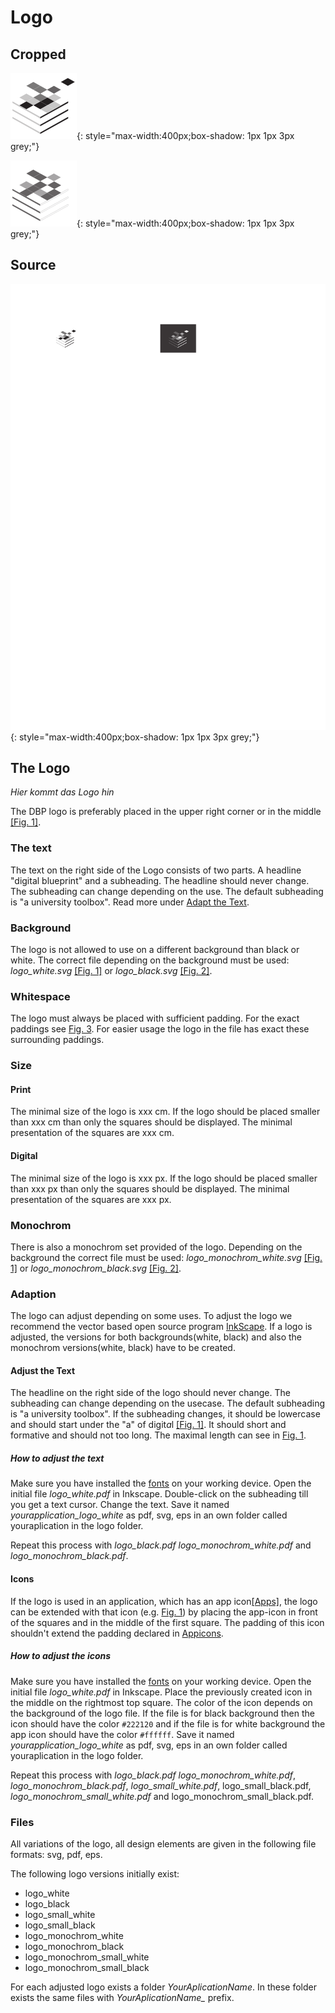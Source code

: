# Logo

## Cropped

![image](assets/logo-cropped.svg){: style="max-width:400px;box-shadow: 1px 1px 3px grey;"}

![image](assets/logo-cropped-invert.svg){: style="max-width:400px;box-shadow: 1px 1px 3px grey;"}

## Source

![image](assets/logo-source.svg){: style="max-width:400px;box-shadow: 1px 1px 3px grey;"}


## The Logo
*Hier kommt das Logo hin*

The DBP logo is preferably placed in the upper right corner or in the middle [[Fig. 1]](#fig1).

### The text
The text on the right side of the Logo consists of two parts. A headline "digital blueprint" and a subheading.
The headline should never change. The subheading can change depending on the use. The default subheading is "a university toolbox". 
Read more under [Adapt the Text](#adapt-the-text).

### Background
The logo is not allowed to use on a different background than black or white.
The correct file depending on the background must be used: *logo_white.svg* [[Fig. 1]](#fig1) or *logo_black.svg* [[Fig. 2]](#fig2).

### Whitespace
The logo must always be placed with sufficient padding. For the exact paddings see [Fig. 3](#fig3). 
For easier usage the logo in the file has exact these surrounding paddings.

### Size
#### Print
The minimal size of the logo is xxx cm.
If the logo should be placed smaller than xxx cm than only the squares should be displayed.
The minimal presentation of the squares are xxx cm.

#### Digital 
The minimal size of the logo is xxx px.
If the logo should be placed smaller than xxx px than only the squares should be displayed.
The minimal presentation of the squares are xxx px.

### Monochrom
There is also a monochrom set provided of the logo.
Depending on the background the correct file must be used: *logo_monochrom_white.svg* [[Fig. 1]](#fig1) or *logo_monochrom_black.svg* [[Fig. 2]](#fig2).

### Adaption
The logo can adjust depending on some uses. To adjust the logo we recommend the vector based open source program [InkScape](https://inkscape.org/de/).
If a logo is adjusted, the versions for both backgrounds(white, black) and also the monochrom versions(white, black) have to be created.

#### Adjust the Text
The headline on the right side of the logo should never change. The subheading can change depending on the usecase. The default subheading is "a university toolbox".
If the subheading changes, it should be lowercase and should start under the "a" of digit*a*l [[Fig. 1]](#fig1). It should short and formative and should not too long.
The maximal length can see in [Fig. 1](#fig1).

##### How to adjust the text
Make sure you have installed the [fonts](../fonts/) on your working device.
Open the initial file *logo_white.pdf* in Inkscape. Double-click on the subheading till you get a text cursor. Change the text.
Save it named *yourapplication_logo_white* as pdf, svg, eps in an own folder called youraplication in the logo folder.

Repeat this process with *logo_black.pdf* *logo_monochrom_white.pdf* and *logo_monochrom_black.pdf*.


#### Icons
If the logo is used in an application, which has an app icon[[Apps]](../apps/), the logo can be extended with that icon (e.g. [Fig. 1](#fig1))
by placing the app-icon in front of the squares and in the middle of the first square. The padding of this icon shouldn't extend the padding declared in [Appicons](../apps/#Appicons).

##### How to adjust the icons
Make sure you have installed the [fonts](../fonts/) on your working device.
Open the initial file *logo_white.pdf* in Inkscape. Place the previously created icon in the middle on the rightmost top square.
The color of the icon depends on the background of the logo file. 
If the file is for black background then the icon should have the color `#222120` and if the file is for white background the app icon should have the color `#ffffff`.
Save it named *yourapplication_logo_white* as pdf, svg, eps in an own folder called youraplication in the logo folder.

Repeat this process with *logo_black.pdf* *logo_monochrom_white.pdf*, *logo_monochrom_black.pdf*, *logo_small_white.pdf*, logo_small_black.pdf, *logo_monochrom_small_white.pdf* and logo_monochrom_small_black.pdf.


### Files
All variations of the logo, all design elements are given in the following file formats:
svg, pdf, eps.

The following logo versions initially exist:

- logo_white
- logo_black
- logo_small_white
- logo_small_black
- logo_monochrom_white
- logo_monochrom_black
- logo_monochrom_small_white
- logo_monochrom_small_black

For each adjusted logo exists a folder *YourAplicationName*.
In these folder exists the same files with *YourAplicationName_* prefix.

